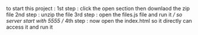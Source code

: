 to start this project :
  1st step : click the open section then downlaod the zip file 
  2nd step : unzip the file
  3rd step : open the files.js file and run it  */ so server start with 5555 /*
  4th step : now open the index.html so it directly can access it and run it 
